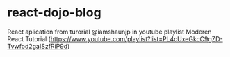 # react-dojo-blog
React aplication from turorial @iamshaunjp in youtube playlist Moderen React Tutorial (https://www.youtube.com/playlist?list=PL4cUxeGkcC9gZD-Tvwfod2gaISzfRiP9d)
